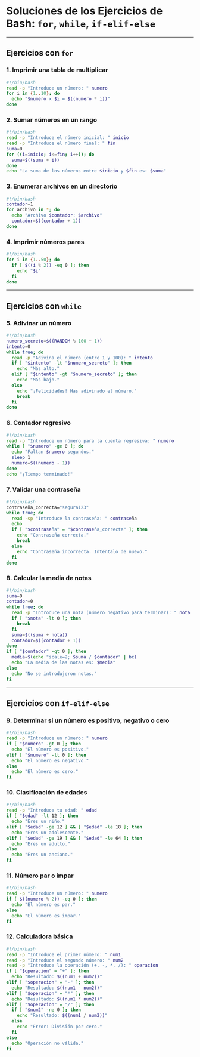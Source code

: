 # Soluciones de los Ejercicios de Bash: `for`, `while`, `if-elif-else`

---

## **Ejercicios con `for`**

### **1. Imprimir una tabla de multiplicar**
```bash
#!/bin/bash
read -p "Introduce un número: " numero
for i in {1..10}; do
  echo "$numero x $i = $((numero * i))"
done
```

### **2. Sumar números en un rango**
```bash
#!/bin/bash
read -p "Introduce el número inicial: " inicio
read -p "Introduce el número final: " fin
suma=0
for ((i=inicio; i<=fin; i++)); do
  suma=$((suma + i))
done
echo "La suma de los números entre $inicio y $fin es: $suma"
```

### **3. Enumerar archivos en un directorio**
```bash
#!/bin/bash
contador=1
for archivo in *; do
  echo "Archivo $contador: $archivo"
  contador=$((contador + 1))
done
```

### **4. Imprimir números pares**
```bash
#!/bin/bash
for i in {1..50}; do
  if [ $((i % 2)) -eq 0 ]; then
    echo "$i"
  fi
done
```

---

## **Ejercicios con `while`**

### **5. Adivinar un número**
```bash
#!/bin/bash
numero_secreto=$((RANDOM % 100 + 1))
intento=0
while true; do
  read -p "Adivina el número (entre 1 y 100): " intento
  if [ "$intento" -lt "$numero_secreto" ]; then
    echo "Más alto."
  elif [ "$intento" -gt "$numero_secreto" ]; then
    echo "Más bajo."
  else
    echo "¡Felicidades! Has adivinado el número."
    break
  fi
done
```

### **6. Contador regresivo**
```bash
#!/bin/bash
read -p "Introduce un número para la cuenta regresiva: " numero
while [ "$numero" -ge 0 ]; do
  echo "Faltan $numero segundos."
  sleep 1
  numero=$((numero - 1))
done
echo "¡Tiempo terminado!"
```

### **7. Validar una contraseña**
```bash
#!/bin/bash
contraseña_correcta="segura123"
while true; do
  read -sp "Introduce la contraseña: " contraseña
  echo
  if [ "$contraseña" = "$contraseña_correcta" ]; then
    echo "Contraseña correcta."
    break
  else
    echo "Contraseña incorrecta. Inténtalo de nuevo."
  fi
done
```

### **8. Calcular la media de notas**
```bash
#!/bin/bash
suma=0
contador=0
while true; do
  read -p "Introduce una nota (número negativo para terminar): " nota
  if [ "$nota" -lt 0 ]; then
    break
  fi
  suma=$((suma + nota))
  contador=$((contador + 1))
done
if [ "$contador" -gt 0 ]; then
  media=$(echo "scale=2; $suma / $contador" | bc)
  echo "La media de las notas es: $media"
else
  echo "No se introdujeron notas."
fi
```

---

## **Ejercicios con `if-elif-else`**

### **9. Determinar si un número es positivo, negativo o cero**
```bash
#!/bin/bash
read -p "Introduce un número: " numero
if [ "$numero" -gt 0 ]; then
  echo "El número es positivo."
elif [ "$numero" -lt 0 ]; then
  echo "El número es negativo."
else
  echo "El número es cero."
fi
```

### **10. Clasificación de edades**
```bash
#!/bin/bash
read -p "Introduce tu edad: " edad
if [ "$edad" -lt 12 ]; then
  echo "Eres un niño."
elif [ "$edad" -ge 12 ] && [ "$edad" -le 18 ]; then
  echo "Eres un adolescente."
elif [ "$edad" -ge 19 ] && [ "$edad" -le 64 ]; then
  echo "Eres un adulto."
else
  echo "Eres un anciano."
fi
```

### **11. Número par o impar**
```bash
#!/bin/bash
read -p "Introduce un número: " numero
if [ $((numero % 2)) -eq 0 ]; then
  echo "El número es par."
else
  echo "El número es impar."
fi
```

### **12. Calculadora básica**
```bash
#!/bin/bash
read -p "Introduce el primer número: " num1
read -p "Introduce el segundo número: " num2
read -p "Introduce la operación (+, -, *, /): " operacion
if [ "$operacion" = "+" ]; then
  echo "Resultado: $((num1 + num2))"
elif [ "$operacion" = "-" ]; then
  echo "Resultado: $((num1 - num2))"
elif [ "$operacion" = "*" ]; then
  echo "Resultado: $((num1 * num2))"
elif [ "$operacion" = "/" ]; then
  if [ "$num2" -ne 0 ]; then
    echo "Resultado: $((num1 / num2))"
  else
    echo "Error: División por cero."
  fi
else
  echo "Operación no válida."
fi
```
